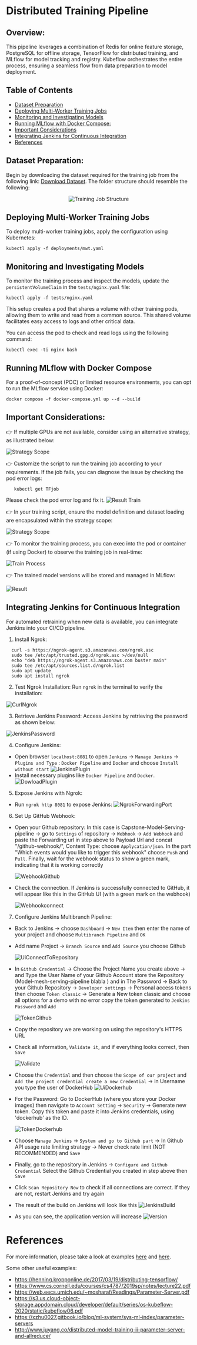 # Distributed Training Pipeline

## Overview:

This pipeline leverages a combination of Redis for online feature storage, PostgreSQL for offline storage, TensorFlow for distributed training, and MLflow for model tracking and registry. Kubeflow orchestrates the entire process, ensuring a seamless flow from data preparation to model deployment.

## Table of Contents

- [Dataset Preparation](#dataset-preparation)
- [Deploying Multi-Worker Training Jobs](#deploying-multi-worker-training-jobs)
- [Monitoring and Investigating Models](#monitoring-and-investigating-models)
- [Running MLflow with Docker Compose:](#running-mlflow-with-docker-compose)
- [Important Considerations](#important-considerations)
- [Integrating Jenkins for Continuous Integration](#integrating-jenkins-for-continuous-integration)
- [References](#references)

## Dataset Preparation:

Begin by downloading the dataset required for the training job from the following link: [Download Dataset](https://drive.google.com/drive/folders/12ncEAoWT_kwuPT8YRdFysqgS54XJwre7?usp=drive_link). The folder structure should resemble the following:

<div align="center">
  <img src="https://github.com/HungNguyenDev1511/Car-detection-serving-model/blob/refactor/images/structure_training.png" alt="Training Job Structure">
</div>

## Deploying Multi-Worker Training Jobs

To deploy multi-worker training jobs, apply the configuration using Kubernetes:

``` shell
kubectl apply -f deployments/mwt.yaml
```

## Monitoring and Investigating Models

To monitor the training process and inspect the models, update the `persistentVolumeClaim` in the `tests/nginx.yaml` file:

```shell
kubectl apply -f tests/nginx.yaml
```

This setup creates a pod that shares a volume with other training pods, allowing them to write and read from a common source. This shared volume facilitates easy access to logs and other critical data.

You can access the pod to check and read logs using the following command:

```shell
kubectl exec -ti nginx bash
```

## Running MLflow with Docker Compose

For a proof-of-concept (POC) or limited resource environments, you can opt to run the MLflow service using Docker:

```shell
docker compose -f docker-compose.yml up --d --build
```

## Important Considerations:

👉 If multiple GPUs are not available, consider using an alternative strategy, as illustrated below:

![Strategy Scope](https://github.com/HungNguyenDev1511/Car-detection-serving-model/blob/refactor/images/strategy.png)

👉 Customize the script to run the training job according to your requirements. If the job fails, you can diagnose the issue by checking the pod error logs:

 ```shell
    kubectl get TFjob
 ```

 Please check the pod error log and fix it.
![Result Train ](https://github.com/HungNguyenDev1511/Car-detection-serving-model/blob/refactor/images/result_train_pod.png) 

👉 In your training script, ensure the model definition and dataset loading are encapsulated within the strategy scope:

![Strategy Scope](https://github.com/HungNguyenDev1511/Car-detection-serving-model/blob/refactor/images/strategy_scope.png)

👉 To monitor the training process, you can exec into the pod or container (if using Docker) to observe the training job in real-time:

![Train Process](https://github.com/HungNguyenDev1511/Car-detection-serving-model/blob/refactor/images/train_process.png)

👉 The trained model versions will be stored and managed in MLflow:

![Result](https://github.com/HungNguyenDev1511/Car-detection-serving-model/blob/refactor/images/mlflow%20_modelregistry.png)


## Integrating Jenkins for Continuous Integration

For automated retraining when new data is available, you can integrate Jenkins into your CI/CD pipeline.

1. Install Ngrok: 

```shell
  curl -s https://ngrok-agent.s3.amazonaws.com/ngrok.asc 
  sudo tee /etc/apt/trusted.gpg.d/ngrok.asc >/dev/null
  echo "deb https://ngrok-agent.s3.amazonaws.com buster main" 
  sudo tee /etc/apt/sources.list.d/ngrok.list 
  sudo apt update  
  sudo apt install ngrok
```

  
2. Test Ngrok Installation: Run `ngrok` in the terminal to verify the installation:

![CurlNgrok](https://github.com/HungNguyenDev1511/Car-detection-serving-model/blob/refactor/images/ngrok.png)

3. Retrieve Jenkins Password: Access Jenkins by retrieving the password as shown below:

![JenkinsPassword](https://github.com/HungNguyenDev1511/Car-detection-serving-model/blob/refactor/images/password_jenkins.png)

4. Configure Jenkins:

- Open browser `localhost:8081` to open `Jenkins` -> `Manage Jenkins` -> `Plugins and Type` : `Docker Pipeline` and `Docker` and choose `Install without start` 
  ![JenkinsPlugin](https://github.com/HungNguyenDev1511/Car-detection-serving-model/blob/refactor/images/instal_docker_jenkins.png)
- Install necessary plugins like `Docker Pipeline` and `Docker`.
  ![DowloadPlugin](https://github.com/HungNguyenDev1511/Car-detection-serving-model/blob/refactor/images/install_docker_success.png)

5. Expose Jenkins with Ngrok: 

  - Run `ngrok http 8081` to expose Jenkins:
  ![NgrokForwardingPort](https://github.com/HungNguyenDev1511/Car-detection-serving-model/blob/refactor/images/ngrok_forwarding.png)

6. Set Up GitHub Webhook:

- Open your Github repository: In this case is Capstone-Model-Serving-pipeline -> go to `Settings` of repository -> `Webhook` -> `Add Webhook` and paste the Forwarding url in step above to Payload Url and concat "/github-webhook/", Content Type: choose `Applycation/json`. In the part "Which events would you like to trigger this webhook" choose `Push` and `Pull`. Finally, wait for the webhook status to show a green mark, indicating that it is working correctly

  ![WebhookGithub](https://github.com/HungNguyenDev1511/Car-detection-serving-model/blob/refactor/images/webhook_github.png)

- Check the connection. If Jenkins is successfully connected to GitHub, it will appear like this in the GitHub UI (with a green mark on the webhook)

  ![Webhookconnect](https://github.com/HungNguyenDev1511/Car-detection-serving-model/blob/refactor/images/result_connect_jenkins_github.png)

7. Configure Jenkins Multibranch Pipeline:

- Back to Jenkins -> choose `Dashboard` -> `New Item` then enter the name of your project and choose `Multibranch Pipeline` and `OK`

- Add name Project -> `Branch Source` and `Add Source` you choose Github 

  ![UiConnectToRepository](https://github.com/HungNguyenDev1511/Car-detection-serving-model/blob/refactor/images/add_credential.png)

- In `Github Credential` -> Choose the Project Name you create above -> and Type the User Name of your Github Account store the Repository (Model-mesh-serving-pipeline blabla ) and in The Password -> Back to your Github Repository -> `Developer settings` -> Personal access tokens then choose `Token classic` -> Generate a New token classic and choose all options for a demo with no error copy the token generated to `Jenkins Password` and `Add`

  ![TokenGithub](https://github.com/HungNguyenDev1511/Car-detection-serving-model/blob/refactor/images/github_tokens.png)

- Copy the repository we are working on using the repository's HTTPS URL
- Check all information, `Validate it`, and if everything looks correct, then `Save`

  ![Validate](https://github.com/HungNguyenDev1511/Car-detection-serving-model/blob/refactor/images/validate_connect_repo.png)

- Choose the `Credential` and then choose the `Scope of our project` and `Add the project credential create a new Credential` -> in Username you type the user of DockerHub
  ![UiDockerhub](https://github.com/HungNguyenDev1511/Car-detection-serving-model/blob/refactor/images/add_credential_dockerhub.png)


- For the Password: Go to DockerHub (where you store your Docker images) then navigate to `Account Setting` -> `Security` -> Generate new token. Copy this token and paste it into Jenkins credentials, using 'dockerhub' as the ID. 

  ![TokenDockerhub](https://github.com/HungNguyenDev1511/Car-detection-serving-model/blob/refactor/images/generate_token_docker_hub.png)

- Choose `Manage Jenkins` -> `System and go to Github part` -> In Github API usage rate limiting strategy -> Never check rate limit (NOT RECOMMENDED) and `Save` 
- Finally, go to the repository in Jenkins -> `Configure and Github Credential` Select the Github Credential you created in step above then `Save` 
- Click `Scan Repository Now` to check if all connections are correct. If they are not, restart Jenkins and try again

- The result of the build on Jenkins will look like this
  ![JenkinsBuild](https://github.com/HungNguyenDev1511/Car-detection-serving-model/blob/refactor/images/ui_build_jenkins.png)

- As you can see, the application version will increase
  ![Version](https://github.com/HungNguyenDev1511/Car-detection-serving-model/blob/refactor/images/result_push_dockerhub.png)

# References

For more information, please take a look at examples [here](https://github.com/kubeflow/training-operator/tree/master/examples) and [here](https://github.com/kubeflow/examples/tree/master/github_issue_summarization).

Some other useful examples:
- https://henning.kropponline.de/2017/03/19/distributing-tensorflow/
- https://www.cs.cornell.edu/courses/cs4787/2019sp/notes/lecture22.pdf
- https://web.eecs.umich.edu/~mosharaf/Readings/Parameter-Server.pdf
- https://s3.us.cloud-object-storage.appdomain.cloud/developer/default/series/os-kubeflow-2020/static/kubeflow06.pdf
- https://xzhu0027.gitbook.io/blog/ml-system/sys-ml-index/parameter-servers
- http://www.juyang.co/distributed-model-training-ii-parameter-server-and-allreduce/
